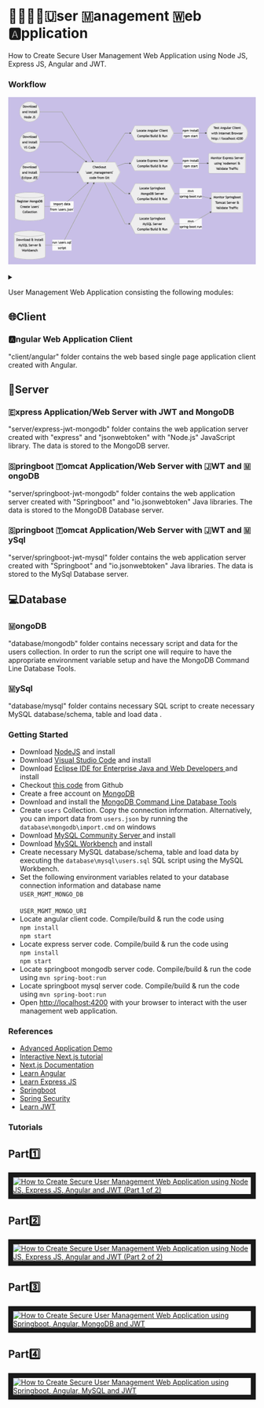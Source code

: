 # 👨‍👩‍👧‍👦🇺ser 🇲anagement 🇼eb 🅰️pplication
How to Create Secure User Management Web Application using Node JS, Express JS, Angular and JWT.

### Workflow
![Alt text](wf.png)
<details>
<summary></summary>

```mermaid
graph LR
A((Download<br/>and Install<br/>Node JS)) --> D
C((Download<br/>and Install<br/>VS Code)) --> D
I((Download<br/>and Install<br/>Eclipse JEE )) --> D
B[(Register MongoDB<br/>Create 'users'<br/>Collection)] -- import data<br/>from 'users.json' --> D
M[(Download & Install<br/>MySQL Server &<br/>Workbench)] -- run 'users.sql'<br/>script-->  
D{{Checkout<br/>'user_management'<br/>code from Git}} -->
E{{Locate Angular Client<br/>Compile/Build & Run}} -- npm install<br/>npm start --> F([Test Angular Client<br/>with Internet Browser<br/>http://localhost:4200])
D --> G{{Locate Express Server<br/>Compile/Build & Run}} -- npm install<br/>npm start --> H(Monitor Express Server<br/>using 'nodemon' &<br/>Validate Traffic)
D --> J{{Locate Springboot<br/>MongoDB Server<br/>Compile/Build & Run}} -- mvn <br/>spring-boot:run --> K(Monitor Springboot<br/>Tomcat Server &<br/>Validate Traffic)
D --> L{{Locate Springboot<br/>MySQL Server<br/>Compile/Build & Run}} -- mvn <br/>spring-boot:run --> K
```
</details>

User Management Web Application consisting the following modules:


## 🌐Client
### 🅰️ngular Web Application Client
"client/angular" folder contains the web based single page application client created with Angular.

## 📡Server
### 🇪xpress Application/Web Server with JWT and MongoDB
"server/express-jwt-mongodb" folder contains the web application server created with "express" and "jsonwebtoken" with "Node.js" JavaScript library. The data is stored to the MongoDB server.

### 🇸pringboot 🇹omcat Application/Web Server with 🇯WT and 🇲ongoDB
"server/springboot-jwt-mongodb" folder contains the web application server created with "Springboot" and "io.jsonwebtoken" Java libraries. The data is stored to the MongoDB Database server.

### 🇸pringboot 🇹omcat Application/Web Server with 🇯WT and 🇲ySql
"server/springboot-jwt-mysql" folder contains the web application server created with "Springboot" and "io.jsonwebtoken" Java libraries. The data is stored to the MySql Database server.

## 💻Database
### 🇲ongoDB
"database/mongodb" folder contains necessary script and data for the users collection.  In order to run the script one will require to have the appropriate environment variable setup and have the MongoDB Command Line Database Tools.

### 🇲ySql
"database/mysql" folder contains necessary SQL script to create necessary MySQL database/schema, table and load data .


### Getting Started
<ul>
<li>Download <a  href="https://nodejs.org/en/download">NodeJS</a> and install</li>
<li>Download <a  href="https://code.visualstudio.com/download">Visual Studio Code</a> and install</li>
<li>Download <a  href="https://www.eclipse.org/downloads/packages/">Eclipse IDE for Enterprise Java and Web Developers </a> and install</li>
<li>Checkout <a  href="https://github.com/lalumastan/user_management.git">this code</a> from Github</li>
<li>Create a free account on <a  href="https://account.mongodb.com" target="_new">MongoDB</a></li>
<li>Download and install the <a  href="https://www.mongodb.com/try/download/database-tools" target="_new">MongoDB Command Line Database Tools</a></li>
<li>Create <code>users</code> Collection.  Copy the connection information.  Alternatively, you can import data from <code>users.json</code> by running the <code>database\mongodb\import.cmd</code> on windows</li>
<li>Download <a  href="https://dev.mysql.com/downloads/mysql/">MySQL Community Server </a> and install</li>
<li>Download <a  href="https://www.mysql.com/products/workbench/">MySQL Workbench</a> and install</li>
<li>Create necessary MySQL database/schema, table and load data by executing the <code>database\mysql\users.sql</code> SQL script using the MySQL Workbench.</li>
<li>Set the following environment variables related to your database connection information and database name<br/><code>USER_MGMT_MONGO_DB<br/>
USER_MGMT_MONGO_URI</code></li>
<li>Locate angular client code. Compile/build & run the code using<br/><code>npm install</code><br/><code>npm start</code></li>
<li>Locate express server code. Compile/build & run the code using<br/><code>npm install</code><br/><code>npm start</code></li>
<li>Locate springboot mongodb server code. Compile/build & run the code using <code>mvn spring-boot:run</code></li>
<li>Locate springboot mysql server code. Compile/build & run the code using <code>mvn spring-boot:run</code></li>
<li>Open <a  href="http://localhost:4200"  target="_new">http://localhost:4200</a> with your browser to interact with the user management web application.</li>
</ul>


### References
<ul>
<li><a  href="https://icsdiscover.great-site.net/?site=aw"  target="_new">Advanced Application Demo</a></li>
<li><a  href="https://nextjs.org/learn"  target="_new">Interactive Next.js tutorial</a></li>
<li><a  href="https://nextjs.org/docs"  target="_new">Next.js Documentation</a></li>
<li><a  href="https://www.w3schools.com/angular/"  target="_new">Learn Angular</a></li>
<li><a  href="https://www.geeksforgeeks.org/express-js/"  target="_new">Learn Express JS</a></li>
<li><a  href="https://spring.io/projects/spring-boot"  target="_new">Springboot</a></li>
<li><a  href="https://spring.io/projects/spring-security"  target="_new">Spring Security</a></li>
<li><a  href="https://www.geeksforgeeks.org/jwt-authentication-with-node-js/"  target="_new">Learn JWT</a></li>
</ul>


### Tutorials
## Part1️⃣
<a  href="http://www.youtube.com/watch?feature=player_embedded&v=otwKiGrtgg4"  target="_blank"><img  src="http://img.youtube.com/vi/otwKiGrtgg4/0.jpg"  alt="How to Create Secure User Management Web Application using Node JS, Express JS, Angular and JWT (Part 1 of 2)"  width="240"  height="180"  border="10"  /></a>

## Part2️⃣
<a  href="http://www.youtube.com/watch?feature=player_embedded&v=ydGckmdI-p0"  target="_blank"><img  src="http://img.youtube.com/vi/ydGckmdI-p0/0.jpg"  alt="How to Create Secure User Management Web Application using Node JS, Express JS, Angular and JWT (Part 2 of 2)"  width="240"  height="180"  border="10"  /></a>

## Part3️⃣
<a  href="http://www.youtube.com/watch?feature=player_embedded&v=_YGyp7NWFSA"  target="_blank"><img  src="http://img.youtube.com/vi/_YGyp7NWFSA/0.jpg"  alt="How to Create Secure User Management Web Application using Springboot, Angular, MongoDB and JWT"  width="240"  height="180"  border="10"  /></a>

## Part4️⃣
<a  href="http://www.youtube.com/watch?feature=player_embedded&v=Ax3hXtwDPRE"  target="_blank"><img  src="http://img.youtube.com/vi/Ax3hXtwDPRE/0.jpg"  alt="How to Create Secure User Management Web Application using Springboot, Angular, MySQL and JWT"  width="240"  height="180"  border="10"  /></a>